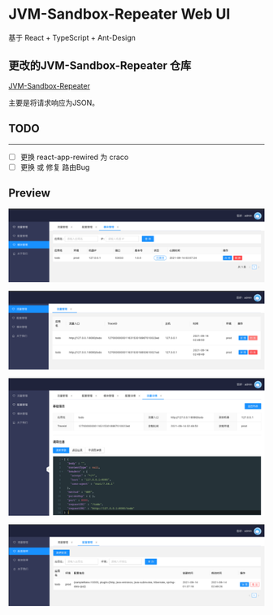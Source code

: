 # JVM-Sandbox-Repeater Web UI

基于 React + TypeScript + Ant-Design

## 更改的JVM-Sandbox-Repeater 仓库

[JVM-Sandbox-Repeater](https://github.com/daviyang35/jvm-sandbox-repeater)

主要是将请求响应为JSON。

## TODO

---

- [ ] 更换 react-app-rewired 为 craco
- [ ] 更换 或 修复 路由Bug

## Preview

![模块管理](./screenshot/模块管理.png)

![流量管理](./screenshot/流量管理.png)

![流量管理-详情](./screenshot/流量管理-详情.png)

![配置管理](./screenshot/配置管理.png)

